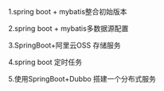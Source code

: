 1.spring boot + mybatis整合初始版本

2.spring boot + mybatis多数据源配置

3.SpringBoot+阿里云OSS 存储服务

4.spring boot 定时任务

5.使用SpringBoot+Dubbo 搭建一个分布式服务
